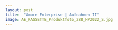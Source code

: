 ```yaml
---
layout: post
title:  "Amore Enterprise | Aufnahmen II"
image: AE_KASSETTE_Produktfoto_288_HP2022_S.jpg
---
```



